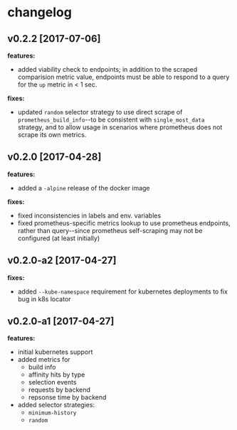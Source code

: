 changelog
===

v0.2.2 [2017-07-06]
---

**features:**

- added viability check to endpoints;  in addition to the scraped comparision metric value,
  endpoints must be able to respond to a query for the `up` metric in < 1 sec.

**fixes:**

- updated `random` selector strategy to use direct scrape of `prometheus_build_info`--to
  be consistent with `single_most_data` strategy, and to allow usage in scenarios where
  prometheus does not scrape its own metrics.

v0.2.0 [2017-04-28]
---

**features:**

- added a `-alpine` release of the docker image

**fixes:**

- fixed inconsistencies in labels and env. variables
- fixed prometheus-specific metrics lookup to use prometheus endpoints, rather than query--since
  prometheus self-scraping may not be configured (at least initially)

v0.2.0-a2 [2017-04-27]
---

**fixes:**

- added `--kube-namespace` requirement for kubernetes deployments to fix bug in k8s locator

v0.2.0-a1 [2017-04-27]
---

**features:**

- initial kubernetes support
- added metrics for
  - build info
  - affinity hits by type
  - selection events
  - requests by backend
  - repsonse time by backend
- added selector strategies:
  - `minimum-history`
  - `random`